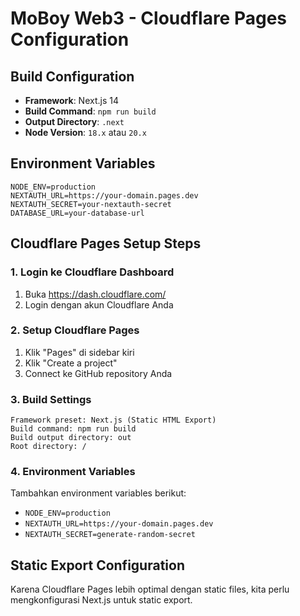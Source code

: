 # MoBoy Web3 - Cloudflare Pages Configuration

## Build Configuration
- **Framework**: Next.js 14
- **Build Command**: `npm run build`
- **Output Directory**: `.next`
- **Node Version**: `18.x` atau `20.x`

## Environment Variables
```
NODE_ENV=production
NEXTAUTH_URL=https://your-domain.pages.dev
NEXTAUTH_SECRET=your-nextauth-secret
DATABASE_URL=your-database-url
```

## Cloudflare Pages Setup Steps

### 1. Login ke Cloudflare Dashboard
1. Buka https://dash.cloudflare.com/
2. Login dengan akun Cloudflare Anda

### 2. Setup Cloudflare Pages
1. Klik "Pages" di sidebar kiri
2. Klik "Create a project"
3. Connect ke GitHub repository Anda

### 3. Build Settings
```
Framework preset: Next.js (Static HTML Export)
Build command: npm run build
Build output directory: out
Root directory: /
```

### 4. Environment Variables
Tambahkan environment variables berikut:
- `NODE_ENV=production`
- `NEXTAUTH_URL=https://your-domain.pages.dev`
- `NEXTAUTH_SECRET=generate-random-secret`

## Static Export Configuration
Karena Cloudflare Pages lebih optimal dengan static files, kita perlu mengkonfigurasi Next.js untuk static export.